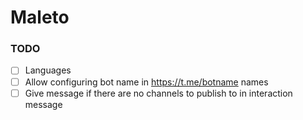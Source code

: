 # Maleto

### TODO
- [ ] Languages
- [ ] Allow configuring bot name in https://t.me/botname names
- [ ] Give message if there are no channels to publish to in interaction message